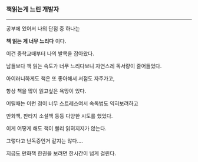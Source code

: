 ### 책읽는게 느린 개발자

---

공부에 있어서 나의 단점 중 하나는

**책 읽는 게 너무 느리다** 이다.

이건 중학교때부터 나의 발목을 잡아왔다.

남들보다 책 읽는 속도가 너무 느리다보니 자연스레 독서량이 줄어들었다.

아이러니하게도 책은 또 좋아해서 서점도 자주가고,

항상 책을 많이 읽고싶은 욕망이 있다.

어릴때는 이런 점이 너무 스트레스여서 속독법도 익혀보려하고

만화책, 판타지 소설책 등등 다양한 시도를 했었다.

이게 어떻게 해도 책이 빨리 읽혀지지가 않는다.

그렇다고 난독증인거 같지는 않다....

지금도 만화책 한권을 보려면 한시간이 넘게 걸린다.
